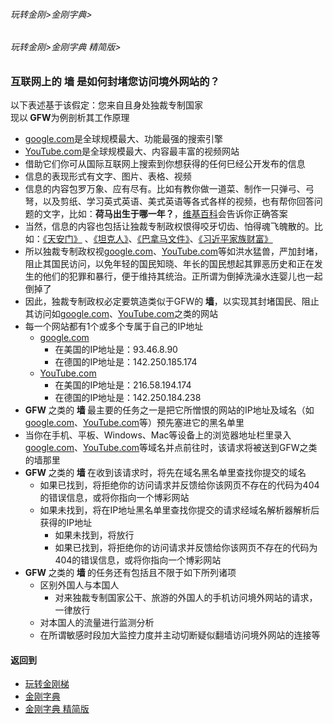 ###### 玩转金刚>金刚字典>
###### 玩转金刚>金刚字典 精简版>
### 互联网上的 墙 是如何封堵您访问境外网站的？
以下表述基于该假定：您来自且身处独裁专制国家<br>
现以<strong> GFW</strong>为例剖析其工作原理
- [google.com](https://www.google.com/)是全球规模最大、功能最强的搜索引擎
- [YouTube.com](https://m.youtube.com/)是全球规模最大、内容最丰富的视频网站
- 借助它们你可从国际互联网上搜索到你想获得的任何巳经公开发布的信息
- 信息的表现形式有文字、图片、表格、视频
- 信息的内容包罗万象、应有尽有。比如有教你做一道菜、制作一只弹弓、弓弩，以及剪纸、学习英式英语、美式英语等各式各样的视频，也有帮你回答问题的文字，比如：<Strong>荷马出生于哪一年？</Strong>，[维基百科](https://zh.m.wikipedia.org/wiki/Wikipedia:%E9%A6%96%E9%A1%B5)会告诉你正确答案
- 当然，信息的内容也包括让独裁专制政权恨得咬牙切齿、怕得魂飞魄散的。比如：[《天安门》](https://youtu.be/uyauJ34d2K0) 、[《坦克人》](https://youtu.be/fHMZmthg-Vk)、[《巴拿马文件》](https://youtu.be/YMMP6kt2J9g)、[《习近平家族财富》](https://youtu.be/s__XuLalzy4)
- 所以独裁专制政权视[google.com](https://www.google.com/)、[YouTube.com](https://m.youtube.com/)等如洪水猛兽，严加封堵，阻止其国民访问，以免年轻的国民知晓、年长的国民想起其罪恶历史和正在发生的他们的犯罪和暴行，便于维持其统治。正所谓为倒掉洗澡水连婴儿也一起倒掉了
- 因此，独裁专制政权必定要筑造类似于GFW的<Strong> 墙</Strong>，以实现其封堵国民、阻止其访问如[google.com](https://www.google.com/)、[YouTube.com](https://m.youtube.com/)之类的网站
- 每一个网站都有1个或多个专属于自己的IP地址
  - [google.com](https://www.google.com/)
    - 在美国的IP地址是：93.46.8.90
    - 在德国的IP地址是：142.250.185.174
  - [YouTube.com](https://m.youtube.com/)
    - 在美国的IP地址是：216.58.194.174
    - 在德国的IP地址是：142.250.184.238
- <Strong> GFW </Strong>之类的<Strong> 墙 </Strong>最主要的任务之一是把它所憎恨的网站的IP地址及域名（如[google.com](https://www.google.com/)、[YouTube.com](https://m.youtube.com/)等）预先塞进它的黑名单里
- 当你在手机、平板、Windows、Mac等设备上的浏览器地址栏里录入[google.com](https://www.google.com/)、[YouTube.com](https://m.youtube.com/)等域名并点前往时，该请求将被送到GFW之类的墙那里
- <Strong> GFW </Strong>之类的<Strong> 墙 </Strong>在收到该请求时，将先在域名黑名单里查找你提交的域名
  - 如果已找到，将拒绝你的访问请求并反馈给你该网页不存在的代码为404的错误信息，或将你指向一个博彩网站
  - 如果未找到，将在IP地址黑名单里查找你提交的请求经域名解析器解析后获得的IP地址
    - 如果未找到，将放行
    - 如果已找到，将拒绝你的访问请求并反馈给你该网页不存在的代码为404的错误信息，或将你指向一个博彩网站
- <Strong> GFW </Strong>之类的<Strong> 墙 </Strong>的任务还有包括且不限于如下所列诸项
  - 区别外国人与本国人
    - 对来独裁专制国家公干、旅游的外国人的手机访问境外网站的请求，一律放行
  - 对本国人的流量进行监测分析
  - 在所谓敏感时段加大监控力度并主动切断疑似翻墙访问境外网站的连接等
#### 返回到
- [玩转金刚梯](https://github.com/a2zitpro/web/blob/master/LadderFree/A.md)
- [金刚字典](https://github.com/a2zitpro/web/blob/master/LadderFree/kkDictionary/KKDictionary.md)
- [金刚字典 精简版](https://github.com/a2zitpro/web/blob/master/LadderFree/kkDictionary/KKDictionaryShortVersion.md)


